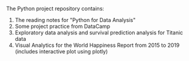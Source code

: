 The Python project repository contains:
1. The reading notes for "Python for Data Analysis"
2. Some project practice from DataCamp
3. Exploratory data analysis and survival prediction analysis for Titanic data
4. Visual Analytics for the World Happiness Report from 2015 to 2019 (includes interactive plot using plotly)
